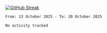 [![GitHub Streak](https://streak-stats.demolab.com?user=renren-017&theme=sea&hide_border=true&background=DD272700)](https://git.io/streak-stats)

<!--START_SECTION:waka-->

```txt
From: 13 October 2025 - To: 20 October 2025

No activity tracked
```

<!--END_SECTION:waka-->
